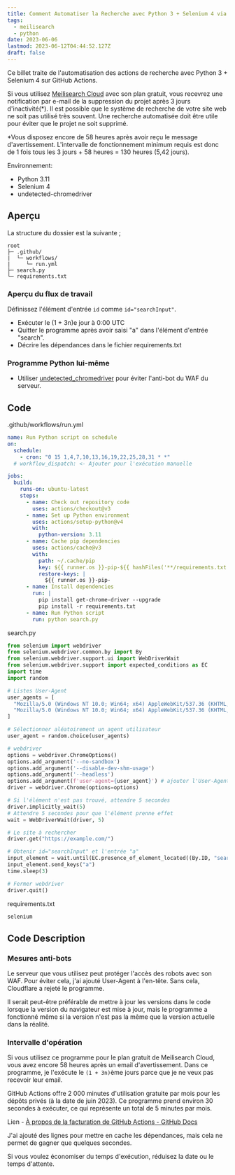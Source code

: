 ```yaml
---
title: Comment Automatiser la Recherche avec Python 3 + Selenium 4 via GitHub Actions
tags:
  - meilisearch
  - python
date: 2023-06-06
lastmod: 2023-06-12T04:44:52.127Z
draft: false
---
```


Ce billet traite de l'automatisation des actions de recherche avec Python 3 + Selenium 4 sur GitHub Actions.

Si vous utilisez [Meilisearch Cloud](https://www.meilisearch.com/) avec son plan gratuit, vous recevrez une notification par e-mail de la suppression du projet après 3 jours d'inactivité(\*). Il est possible que le système de recherche de votre site web ne soit pas utilisé très souvent. Une recherche automatisée doit être utile pour éviter que le projet ne soit supprimé.

\*Vous disposez encore de 58 heures après avoir reçu le message d'avertissement. L'intervalle de fonctionnement minimum requis est donc de 1 fois tous les 3 jours + 58 heures = 130 heures (5,42 jours).

Environnement:

- Python 3.11
- Selenium 4
- undetected-chromedriver

## Aperçu

La structure du dossier est la suivante ;

```tree
root
├─ .github/
|  └─ workflows/
|     └─ run.yml
├─ search.py
└─ requirements.txt
```

### Aperçu du flux de travail

Définissez l'élément d'entrée `id` comme `id="searchInput"`.

- Exécuter le (1 + 3n)e jour à 0:00 UTC
- Quitter le programme après avoir saisi "a" dans l'élément d'entrée "search".
- Décrire les dépendances dans le fichier requirements.txt

### Programme Python lui-même

- Utiliser [undetected_chromedriver](https://github.com/ultrafunkamsterdam/undetected-chromedriver) pour éviter l'anti-bot du WAF du serveur.

## Code

<div class="filename">.github/workflows/run.yml</div>

```yml
name: Run Python script on schedule
on:
  schedule:
    - cron: "0 15 1,4,7,10,13,16,19,22,25,28,31 * *"
  # workflow_dispatch: <- Ajouter pour l'exécution manuelle

jobs:
  build:
    runs-on: ubuntu-latest
    steps:
      - name: Check out repository code
        uses: actions/checkout@v3
      - name: Set up Python environment
        uses: actions/setup-python@v4
        with:
          python-version: 3.11
      - name: Cache pip dependencies
        uses: actions/cache@v3
        with:
          path: ~/.cache/pip
          key: ${{ runner.os }}-pip-${{ hashFiles('**/requirements.txt') }}
          restore-keys: |
            ${{ runner.os }}-pip-
      - name: Install dependencies
        run: |
          pip install get-chrome-driver --upgrade
          pip install -r requirements.txt
      - name: Run Python script
        run: python search.py
```

<div class="filename">search.py</div>

```py
from selenium import webdriver
from selenium.webdriver.common.by import By
from selenium.webdriver.support.ui import WebDriverWait
from selenium.webdriver.support import expected_conditions as EC
import time
import random

# Listes User-Agent
user_agents = [
  "Mozilla/5.0 (Windows NT 10.0; Win64; x64) AppleWebKit/537.36 (KHTML, like Gecko) Chrome/58.0.3029.110 Safari/537.36 Edge/B08C3901",
  "Mozilla/5.0 (Windows NT 10.0; Win64; x64) AppleWebKit/537.36 (KHTML, like Gecko) Chrome/58.0.3029.110 Safari/537.36 Edge/16.16299"
]

# Sélectionner aléatoirement un agent utilisateur
user_agent = random.choice(user_agents)

# webdriver
options = webdriver.ChromeOptions()
options.add_argument('--no-sandbox')
options.add_argument('--disable-dev-shm-usage')
options.add_argument('--headless')
options.add_argument(f'user-agent={user_agent}') # ajouter l'User-Agent
driver = webdriver.Chrome(options=options)

# Si l'élément n'est pas trouvé, attendre 5 secondes
driver.implicitly_wait(5)
# Attendre 5 secondes pour que l'élément prenne effet
wait = WebDriverWait(driver, 5)

# Le site à rechercher
driver.get("https://example.com/")

# Obtenir id="searchInput" et l'entrée "a"
input_element = wait.until(EC.presence_of_element_located((By.ID, "searchInput")))
input_element.send_keys("a")
time.sleep(3)

# Fermer webdriver
driver.quit()
```

<div class="filename">requirements.txt</div>

```txt
selenium
```

## Code Description

### Mesures anti-bots

Le serveur que vous utilisez peut protéger l'accès des robots avec son WAF. Pour éviter cela, j'ai ajouté User-Agent à l'en-tête. Sans cela, Cloudflare a rejeté le programme.

Il serait peut-être préférable de mettre à jour les versions dans le code lorsque la version du navigateur est mise à jour, mais le programme a fonctionné même si la version n'est pas la même que la version actuelle dans la réalité.

### Intervalle d'opération

Si vous utilisez ce programme pour le plan gratuit de Meilisearch Cloud, vous avez encore 58 heures après un email d'avertissement. Dans ce programme, je l'exécute le `(1 + 3n)`ème jours parce que je ne veux pas recevoir leur email.

GitHub Actions offre 2 000 minutes d'utilisation gratuite par mois pour les dépôts privés (à la date de juin 2023). Ce programme prend environ 30 secondes à exécuter, ce qui représente un total de 5 minutes par mois.

Lien - [À propos de la facturation de GitHub Actions - GitHub Docs](https://docs.github.com/fr/billing/managing-billing-for-github-actions/about-billing-for-github-actions)

J'ai ajouté des lignes pour mettre en cache les dépendances, mais cela ne permet de gagner que quelques secondes.

Si vous voulez économiser du temps d'exécution, réduisez la date ou le temps d'attente.
